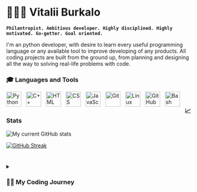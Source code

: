 # 👱🏼‍♂️ Vitalii Burkalo

**`Philantropist. Ambitious developer. Highly disciplined. Highly motivated. Go-getter. Goal oriented.`**

I'm an python developer, with desire to learn every useful programming language or any available tool to improve developing of any products. All coding projects are built from the ground up, from planning and designing all the way to solving real-life problems with code.

### 🎓 Languages and Tools

<img align="left" alt="Python" width="40px" style="padding-right:10px;" src="https://cdn.jsdelivr.net/gh/devicons/devicon/icons/python/python-plain.svg" />
<img align="left" alt="C++" width="40px" style="padding-right:10px;" src="https://cdn.jsdelivr.net/gh/devicons/devicon/icons/cplusplus/cplusplus-line.svg" />
<img align="left" alt="HTML" width="40px" style="padding-right:10px;" src="https://cdn.jsdelivr.net/gh/devicons/devicon/icons/html5/html5-plain.svg" />
<img align="left" alt="CSS" width="40px" style="padding-right:10px;" src="https://cdn.jsdelivr.net/gh/devicons/devicon/icons/css3/css3-plain.svg" />
<img align="left" alt="JavaScript" width="40px" style="padding-right:10px;" src="https://cdn.jsdelivr.net/gh/devicons/devicon/icons/javascript/javascript-plain.svg" />
<img align="left" alt="Git" width="40px" style="padding-right:10px;" src="https://cdn.jsdelivr.net/gh/devicons/devicon/icons/git/git-original.svg" />
<img align="left" alt="Linux" width="40px" style="padding-right:10px;" src="https://cdn.jsdelivr.net/gh/devicons/devicon/icons/linux/linux-original.svg" />
<img align="left" alt="GitHub" width="40px" style="padding-right:10px;" src="https://cdn.jsdelivr.net/gh/devicons/devicon/icons/github/github-original.svg" />
<img align="left" alt="Bash" width="40px" style="padding-right:10px;" src="https://cdn.jsdelivr.net/gh/devicons/devicon/icons/bash/bash-original.svg" />
<br />


### 📈 Stats


![My current GitHub stats](https://github-readme-stats.vercel.app/api?username=vburkalo&show_icons=true&theme=neon)

[![GitHub Streak](https://streak-stats.demolab.com?user=vburkalo&theme=neon&card_width=467)](https://git.io/streak-stats)

#

<details>
 <summary><h3>👨‍💻 My Coding Journey</h3></summary>
   Mate Academy courses (Higher Education). I studied the following programming languages: Python, C++(on my own), HTML, CSS, Javascript. I learnt everything about python and different languages and frameworks also mastered OOP.                                                                                                                                                                                                                                                                                                          To be continued...

